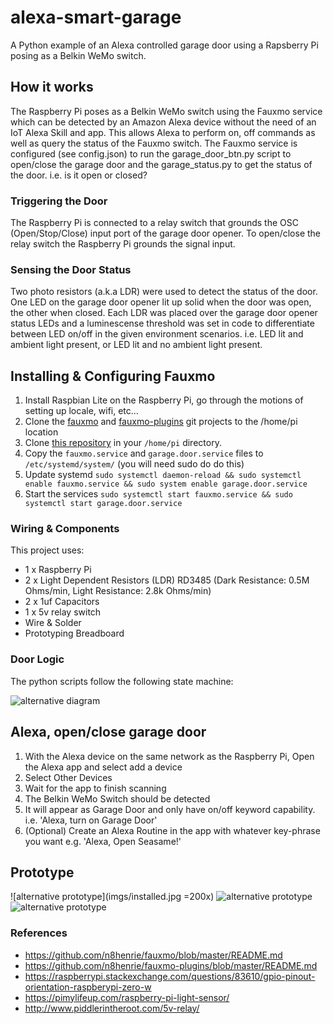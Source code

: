 # alexa-smart-garage
A Python example of an Alexa controlled garage door using a Rapsberry Pi posing as a Belkin WeMo switch. 

## How it works
The Raspberry Pi poses as a Belkin WeMo switch using the Fauxmo service which can be detected by an Amazon Alexa device 
without the need of an IoT Alexa Skill and app. This allows Alexa to perform on, off commands as well as query the 
status of the Fauxmo switch. The Fauxmo service is configured (see config.json) to run the garage_door_btn.py script to
open/close the garage door and the garage_status.py to get the status of the door. i.e. is it open or closed?

### Triggering the Door
The Raspberry Pi is connected to a relay switch that grounds the OSC (Open/Stop/Close) input port of the garage door
opener. To open/close the relay switch the Raspberry Pi grounds the signal input.

### Sensing the Door Status
Two photo resistors (a.k.a LDR) were used to detect the status of the door. One LED on the garage door opener lit up 
solid when the door was open, the other when closed. Each LDR was placed over the garage door opener status LEDs and
a luminescense threshold was set in code to differentiate between LED on/off in the given environment scenarios. i.e. 
LED lit and ambient light present, or LED lit and no ambient light present.

## Installing & Configuring Fauxmo
1. Install Raspbian Lite on the Raspberry Pi, go through the motions of setting up locale, wifi, etc...
2. Clone the [fauxmo](https://github.com/n8henrie/fauxmo.git) and [fauxmo-plugins](https://github.com/n8henrie/fauxmo-plugins.git) git projects to the /home/pi location
3. Clone [this repository](https://github.com/SuperEvenSteven/alexa-smart-garage.git) in your `/home/pi` directory.
4. Copy the `fauxmo.service` and `garage.door.service` files to `/etc/systemd/system/` (you will need sudo do do this)
5. Update systemd `sudo systemctl daemon-reload && sudo systemctl enable fauxmo.service && sudo system enable garage.door.service`
6. Start the services `sudo systemctl start fauxmo.service && sudo systemctl start garage.door.service`

### Wiring & Components
This project uses:
* 1 x Raspberry Pi
* 2 x Light Dependent Resistors (LDR) RD3485 (Dark Resistance: 0.5M Ohms/min, Light Resistance: 2.8k Ohms/min)
* 2 x 1uf Capacitors
* 1 x 5v relay switch
* Wire & Solder
* Prototyping Breadboard

### Door Logic
The python scripts follow the following state machine:

![alternative diagram](http://www.plantuml.com/plantuml/proxy?src=https://raw.githubusercontent.com/SuperEvenSteven/alexa-smart-garage/master/state_diagram.puml)

## Alexa, open/close garage door
1. With the Alexa device on the same network as the Raspberry Pi, Open the Alexa app and select add a device
2. Select Other Devices
3. Wait for the app to finish scanning
4. The Belkin WeMo Switch should be detected
5. It will appear as Garage Door and only have on/off keyword capability. i.e. 'Alexa, turn on Garage Door'
6. (Optional) Create an Alexa Routine in the app with whatever key-phrase you want e.g. 'Alexa, Open Seasame!'

## Prototype
![alternative prototype](imgs/installed.jpg =200x)
![alternative prototype](imgs/LDR-sensors.jpg)
![alternative prototype](imgs/prototype.jpg)

### References
* https://github.com/n8henrie/fauxmo/blob/master/README.md
* https://github.com/n8henrie/fauxmo-plugins/blob/master/README.md
* https://raspberrypi.stackexchange.com/questions/83610/gpio-pinout-orientation-raspberypi-zero-w
* https://pimylifeup.com/raspberry-pi-light-sensor/
* http://www.piddlerintheroot.com/5v-relay/
